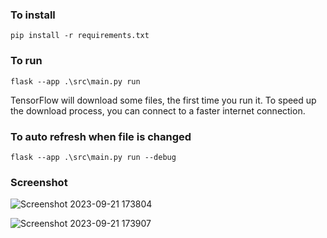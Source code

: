 ### To install

`pip install -r requirements.txt`

### To run

`flask --app .\src\main.py run`

TensorFlow will download some files, the first time you run it. To speed up the download process, you can connect to a faster internet connection.

### To auto refresh when file is changed

`flask --app .\src\main.py run --debug`

### Screenshot

![Screenshot 2023-09-21 173804](https://github.com/cu8code/ML_MANIA/assets/109351887/bbcd3dad-71b6-46d0-b230-bfa0cdcb4af1)

![Screenshot 2023-09-21 173907](https://github.com/cu8code/ML_MANIA/assets/109351887/e5017c06-0810-445d-a620-83c12c043a10)
